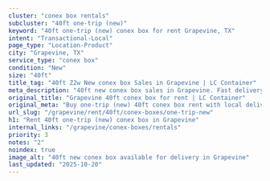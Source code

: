 ```yaml
---
cluster: "conex box rentals"
subcluster: "40ft one-trip (new)"
keyword: "40ft one-trip (new) conex box for rent Grapevine, TX"
intent: "Transactional-Local"
page_type: "Location-Product"
city: "Grapevine, TX"
service_type: "conex box"
condition: "New"
size: "40ft"
title_tag: "40ft Z2w New conex box Sales in Grapevine | LC Container"
meta_description: "40ft new conex box sales in Grapevine. Fast delivery, competitive pricing. Serving conex boxes area. Quote ID: SNY. Call (214) 524-4168 for your free quote today."
original_title: "Grapevine 40ft conex box for rent | LC Container"
original_meta: "Buy one-trip (new) 40ft conex box rent with local delivery in Grapevine, TX. LC Container — local Since 2003. Request a fast quote today."
url_slug: "/grapevine/rent/40ft/conex-boxes/one-trip-new"
h1: "Rent 40ft one-trip (new) conex box in Grapevine"
internal_links: "/grapevine/conex-boxes/rentals"
priority: 3
notes: "2"
noindex: true
image_alt: "40ft new conex box available for delivery in Grapevine"
last_updated: "2025-10-20"
---
```


<!-- TODO: Add unique city/inventory copy, images, and internal links here. -->
